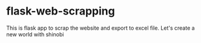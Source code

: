 # flask-web-scrapping
This is flask app to scrap the website and export to excel file. Let's create a new world with shinobi
